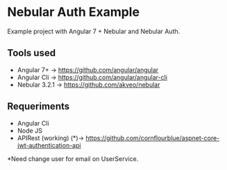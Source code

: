 # Nebular Auth Example

Example project with Angular 7 + Nebular and Nebular Auth.

## Tools used

- Angular 7+ -> https://github.com/angular/angular
- Angular Cli -> https://github.com/angular/angular-cli
- Nebular 3.2.1 -> https://github.com/akveo/nebular

## Requeriments

- Angular Cli
- Node JS
- APIRest (working) (*)-> https://github.com/cornflourblue/aspnet-core-jwt-authentication-api

*Need change user for email on UserService.
